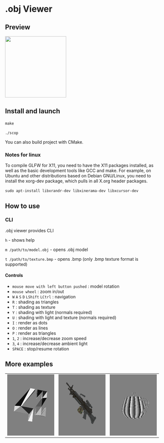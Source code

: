 # .obj Viewer


## Preview

<img src="https://github.com/vesord/HeavyStuffForOtherRepos/blob/master/obj_viewer/agalia.gif" width="200" height="200" />

## Install and launch

`make`

`./scop`

You can also build project with CMake.

### Notes for linux

To compile GLFW for X11, you need to have the X11 packages installed, as well as the basic development tools like GCC and make. For example, on Ubuntu and other distributions based on Debian GNU/Linux, you need to install the xorg-dev package, which pulls in all X.org header packages.

`sudo apt-install libxrandr-dev libxinerama-dev libxcursor-dev`


## How to use

### CLI

.obj viewer provides CLI

`h` - shows help

`m /path/to/model.obj`  - opens .obj model

`t /path/to/texture.bmp`  - opens .bmp (only .bmp texture format is supported)


#### Controls

- `mouse move with left button pushed` : model rotation
- `mouse wheel` : zoom in/out
- `W` `A` `S` `D` `LShift` `LCtrl` : navigation
- `R` : shading as triangles
- `T` : shading as texture
- `Y` : shading with light (normals required)
- `U` : shading with light and texture (normals required)
- `I` : render as dots
- `O` : render as lines
- `P` : render as triangles
- `1`, `2` : increase/decrease zoom speed
- `3`, `4` : increase/decrease ambient light
- `SPACE` : stop/resume rotation

## More examples

<table>
  <tr>
    <td> <img src="https://github.com/vesord/HeavyStuffForOtherRepos/blob/master/obj_viewer/42.gif" width="200" height="200" /> </td>
    <td> <img src="https://github.com/vesord/HeavyStuffForOtherRepos/blob/master/obj_viewer/m249.gif" width="200" height="200" /> </td>
    <td> <img src="https://github.com/vesord/HeavyStuffForOtherRepos/blob/master/obj_viewer/teapot.gif" width="200" height="200" /> </td>
  </tr>
</table>
